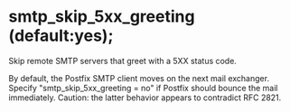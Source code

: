 # smtp_skip_5xx_greeting (default:yes); 


Skip remote SMTP servers that greet with a 5XX status code.


 By default, the Postfix SMTP client moves on the next mail
exchanger. Specify "smtp_skip_5xx_greeting = no" if Postfix should
bounce the mail immediately. Caution: the latter behavior appears
to contradict RFC 2821. 


